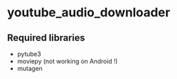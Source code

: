 # youtube_audio_downloader

## Required libraries
- pytube3
- moviepy (not working on Android !)
- mutagen